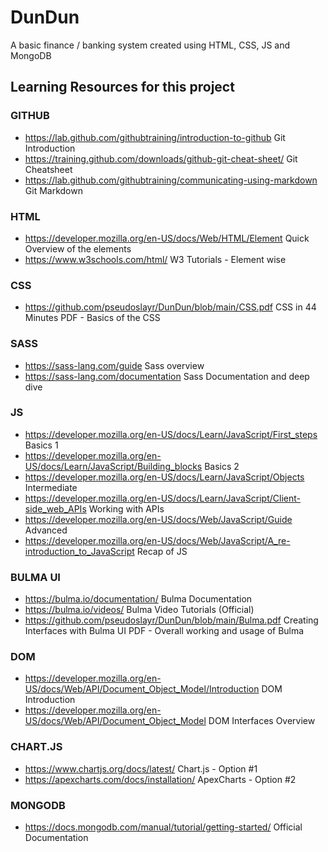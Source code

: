 # DunDun
A basic finance / banking system created using HTML, CSS, JS and MongoDB

## Learning Resources for this project
### GITHUB
- https://lab.github.com/githubtraining/introduction-to-github Git Introduction
- https://training.github.com/downloads/github-git-cheat-sheet/ Git Cheatsheet
- https://lab.github.com/githubtraining/communicating-using-markdown Git Markdown

### HTML
- https://developer.mozilla.org/en-US/docs/Web/HTML/Element Quick Overview of the elements
- https://www.w3schools.com/html/ W3 Tutorials - Element wise

### CSS
- https://github.com/pseudoslayr/DunDun/blob/main/CSS.pdf CSS in 44 Minutes PDF - Basics of the CSS

### SASS 
- https://sass-lang.com/guide Sass overview
- https://sass-lang.com/documentation Sass Documentation and deep dive

### JS
- https://developer.mozilla.org/en-US/docs/Learn/JavaScript/First_steps Basics 1
- https://developer.mozilla.org/en-US/docs/Learn/JavaScript/Building_blocks Basics 2
- https://developer.mozilla.org/en-US/docs/Learn/JavaScript/Objects Intermediate
- https://developer.mozilla.org/en-US/docs/Learn/JavaScript/Client-side_web_APIs Working with APIs
- https://developer.mozilla.org/en-US/docs/Web/JavaScript/Guide Advanced
- https://developer.mozilla.org/en-US/docs/Web/JavaScript/A_re-introduction_to_JavaScript Recap of JS

### BULMA UI
- https://bulma.io/documentation/ Bulma Documentation
- https://bulma.io/videos/ Bulma Video Tutorials (Official)
- https://github.com/pseudoslayr/DunDun/blob/main/Bulma.pdf Creating Interfaces with Bulma UI PDF - Overall working and usage of Bulma

### DOM
- https://developer.mozilla.org/en-US/docs/Web/API/Document_Object_Model/Introduction DOM Introduction
- https://developer.mozilla.org/en-US/docs/Web/API/Document_Object_Model DOM Interfaces Overview

### CHART.JS
- https://www.chartjs.org/docs/latest/ Chart.js - Option #1
- https://apexcharts.com/docs/installation/ ApexCharts - Option #2

### MONGODB
- https://docs.mongodb.com/manual/tutorial/getting-started/ Official Documentation
